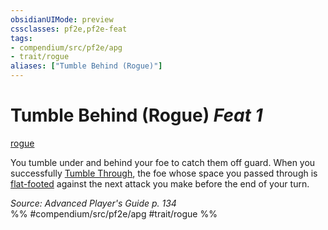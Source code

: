 ```yaml
---
obsidianUIMode: preview
cssclasses: pf2e,pf2e-feat
tags:
- compendium/src/pf2e/apg
- trait/rogue
aliases: ["Tumble Behind (Rogue)"]
---
```

# Tumble Behind (Rogue)  *Feat 1*  
[rogue](rules/traits/rogue.md "Rogue Class Trait")  


You tumble under and behind your foe to catch them off guard. When you successfully [Tumble Through](rules/actions/tumble-through.md), the foe whose space you passed through is [flat-footed](rules/conditions.md#Flat-footed) against the next attack you make before the end of your turn.

*Source: Advanced Player's Guide p. 134*  
%% #compendium/src/pf2e/apg #trait/rogue %%